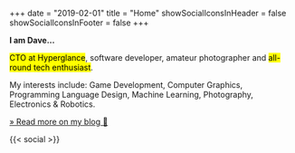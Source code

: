 +++
date = "2019-02-01"
title = "Home"
showSocialIconsInHeader = false
showSocialIconsInFooter = false
+++

**I am Dave...**

<mark>CTO at Hyperglance</mark>, software developer, amateur photographer and <mark>all-round tech enthusiast</mark>.

My interests include: Game Development, Computer Graphics, Programming Language Design, Machine Learning, Photography, Electronics & Robotics.

[» Read more on my blog 🤘](/blog)

{{< social >}}